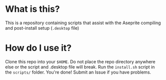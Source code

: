 # What is this?
This is a repository containing scripts that assist with the Aseprite compiling and post-install setup (`.desktop` file)

# How do I use it?
Clone this repo into your `$HOME`. Do not place the repo directory anywhere else or the script and .desktop file will break.
Run the `install.sh` script in the `scripts/` folder.
You're done! Submit an Issue if you have problems.
